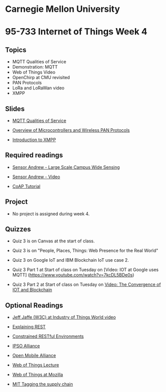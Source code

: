 # Carnegie Mellon University

# 95-733 Internet of Things Week 4

## Topics

+ MQTT Qualities of Service  
+ Demonstration: MQTT
+ Web of Things Video
+ OpenChirp at CMU revisited
+ PAN Protocols
+ LoRa and LoRaWan video  
+ XMPP

## Slides

+ [MQTT Qualities of Service](https://www.andrew.cmu.edu/user/mm6/95-733/PowerPoint/04_MQTT_QualitiesOfService.pptx)

+ [Overview of Microcontrollers and Wireless PAN Protocols](https://www.andrew.cmu.edu/user/mm6/95-733/PowerPoint/03_Microcontroller.pptx)

+ [Introduction to XMPP](https://www.andrew.cmu.edu/user/mm6/95-733/PowerPoint/04_XMPP_Overview.pptx)

## Required readings

+ [Sensor Andrew - Large Scale Campus Wide Sensing](http://wise.ece.cmu.edu/resources/publications/ibm-sensor-andrew-11.pdf)

+ [Sensor Andrew - Video](https://vimeo.com/9079961)

+ [CoAP Tutorial](https://www.youtube.com/watch?v=4bSr5x5gKvA)

## Project

+ No project is assigned during week 4.

## Quizzes

+ Quiz 3 is on Canvas at the start of class.
+ Quiz 3 is on "People, Places, Things: Web Presence for the Real World"

+ Quiz 3 on Google IoT and IBM Blockchain IoT use case 2.

+ Quiz 3 Part 1 at Start of class on Tuesday on [Video: IOT at Google uses MQTT]
(https://www.youtube.com/watch?v=7kcDL5BDe0s)

+ Quiz 3 Part 2 at Start of class on Tuesday on [Video: The Convergence of IOT and Blockchain](https://developer.ibm.com/tv/convergence-iot-blockchain/)

## Optional Readings

+ [Jeff Jaffe (W3C) at Industry of Things World video](https://www.w3.org/WoT/)



+ [Explaining REST](http://www.looah.com/source/view/2284)

+ [Constrained RESTful Environments](https://datatracker.ietf.org/wg/core/charter/)

+ [IPSO Alliance](https://www.ipso-alliance.org/)

+ [Open Mobile Alliance](http://openmobilealliance.org/iot)

+ [Web of Things Lecture](https://www.youtube.com/watch?v=xgkglOZiF9M)

+ [Web of Things at Mozilla](https://iot.mozilla.org/things/)

+ [MIT Tagging the supply chain](http://news.mit.edu/2020/cryptographic-tag-supply-chain-0220)
